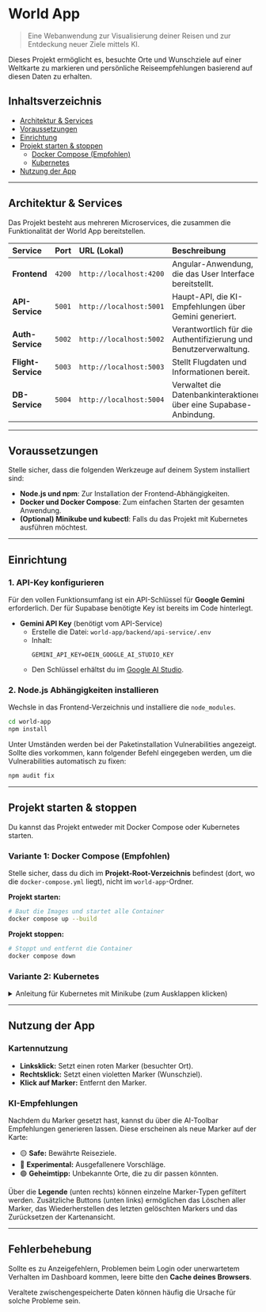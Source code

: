 # World App

> Eine Webanwendung zur Visualisierung deiner Reisen und zur Entdeckung neuer Ziele mittels KI.

Dieses Projekt ermöglicht es, besuchte Orte und Wunschziele auf einer Weltkarte zu markieren und persönliche Reiseempfehlungen basierend auf diesen Daten zu erhalten.

## Inhaltsverzeichnis

- [Architektur & Services](#architektur--services)
- [Voraussetzungen](#voraussetzungen)
- [Einrichtung](#einrichtung)
- [Projekt starten & stoppen](#projekt-starten--stoppen)
  - [Docker Compose (Empfohlen)](#variante-1-docker-compose-empfohlen)
  - [Kubernetes](#variante-2-kubernetes)
- [Nutzung der App](#nutzung-der-app)

---

## Architektur & Services

Das Projekt besteht aus mehreren Microservices, die zusammen die Funktionalität der World App bereitstellen.

| Service        | Port      | URL (Lokal)                 | Beschreibung                                                                                              |
| :------------- | :-------- | :-------------------------- | :-------------------------------------------------------------------------------------------------------- |
| **Frontend**   | `4200`    | `http://localhost:4200`     | Angular-Anwendung, die das User Interface bereitstellt.                                                   |
| **API-Service**| `5001`    | `http://localhost:5001`     | Haupt-API, die KI-Empfehlungen über Gemini generiert.                                                     |
| **Auth-Service**| `5002`    | `http://localhost:5002`     | Verantwortlich für die Authentifizierung und Benutzerverwaltung.                                          |
| **Flight-Service**| `5003` | `http://localhost:5003`     | Stellt Flugdaten und Informationen bereit.                                                                |
| **DB-Service** | `5004`    | `http://localhost:5004`     | Verwaltet die Datenbankinteraktionen über eine Supabase-Anbindung.                                        |

---

## Voraussetzungen

Stelle sicher, dass die folgenden Werkzeuge auf deinem System installiert sind:

- **Node.js und npm**: Zur Installation der Frontend-Abhängigkeiten.
- **Docker und Docker Compose**: Zum einfachen Starten der gesamten Anwendung.
- **(Optional) Minikube und kubectl**: Falls du das Projekt mit Kubernetes ausführen möchtest.

---

## Einrichtung

### 1. API-Key konfigurieren

Für den vollen Funktionsumfang ist ein API-Schlüssel für **Google Gemini** erforderlich. Der für Supabase benötigte Key ist bereits im Code hinterlegt.

-   **Gemini API Key** (benötigt vom API-Service)
    -   Erstelle die Datei: `world-app/backend/api-service/.env`
    -   Inhalt:
        ```
        GEMINI_API_KEY=DEIN_GOOGLE_AI_STUDIO_KEY
        ```
    -   Den Schlüssel erhältst du im [Google AI Studio](https://aistudio.google.com/app/apikey).

### 2. Node.js Abhängigkeiten installieren

Wechsle in das Frontend-Verzeichnis und installiere die `node_modules`.

```bash
cd world-app
npm install
```

Unter Umständen werden bei der Paketinstallation Vulnerabilities angezeigt. Sollte dies vorkommen, kann folgender Befehl eingegeben werden, um die Vulnerabilities automatisch zu fixen:

```bash
npm audit fix
```

---

## Projekt starten & stoppen

Du kannst das Projekt entweder mit Docker Compose oder Kubernetes starten.

### Variante 1: Docker Compose (Empfohlen)

Stelle sicher, dass du dich im **Projekt-Root-Verzeichnis** befindest (dort, wo die `docker-compose.yml` liegt), nicht im `world-app`-Ordner.

**Projekt starten:**
```bash
# Baut die Images und startet alle Container
docker compose up --build
```

**Projekt stoppen:**
```bash
# Stoppt und entfernt die Container
docker compose down
```

### Variante 2: Kubernetes

<details>
<summary>Anleitung für Kubernetes mit Minikube (zum Ausklappen klicken)</summary>

> **Hinweis:** Nutze entweder Docker Compose oder Kubernetes, da beide dieselben Ports verwenden, was zu Konflikten führen kann.

**1. Minikube starten**
```bash
minikube start
```

**2. Docker-Umgebung des Clusters aktivieren**
Damit die gebauten Images direkt im Cluster verfügbar sind:
```bash
eval $(minikube docker-env)
```

**3. Container-Images bauen**
Führe diese Befehle im **Projekt-Root** aus:
```bash
docker build -t api-service:latest world-app/backend/api-service
docker build -t auth-service:latest world-app/backend/auth-service
docker build -t flight-service:latest world-app/backend/flight-service
docker build -t db-service:latest world-app/backend/db-service
docker build -t frontend:latest world-app
```

**4. Ressourcen im Cluster anlegen**
```bash
kubectl apply -f k8s/kubernetes.yaml
```

**5. Zugriff auf die App via Port-Forwarding**
Öffne für jeden der folgenden Befehle ein **separates Terminalfenster**:
```bash
kubectl port-forward service/frontend 4200:80
kubectl port-forward service/api-service 5001:5001
kubectl port-forward service/auth-service 5002:5002
kubectl port-forward service/flight-service 5003:5003
kubectl port-forward service/db-service 5004:5004
```
Anschließend ist das Frontend unter **[http://localhost:4200](http://localhost:4200)** erreichbar.

**6. Cluster aufräumen**
```bash
# Ressourcen löschen
kubectl delete -f k8s/kubernetes.yaml

# Minikube stoppen
minikube stop

# Docker-Umgebung deaktivieren
eval $(minikube docker-env -u)
```
</details>

---

## Nutzung der App

### Kartennutzung

-   **Linksklick:** Setzt einen roten Marker (besuchter Ort).
-   **Rechtsklick:** Setzt einen violetten Marker (Wunschziel).
-   **Klick auf Marker:** Entfernt den Marker.

### KI-Empfehlungen

Nachdem du Marker gesetzt hast, kannst du über die AI-Toolbar Empfehlungen generieren lassen. Diese erscheinen als neue Marker auf der Karte:

-   🟡 **Safe:** Bewährte Reiseziele.
-   🔵 **Experimental:** Ausgefallenere Vorschläge.
-   🟢 **Geheimtipp:** Unbekannte Orte, die zu dir passen könnten.

Über die **Legende** (unten rechts) können einzelne Marker-Typen gefiltert werden.
Zusätzliche Buttons (unten links) ermöglichen das Löschen aller Marker, das Wiederherstellen des letzten gelöschten Markers und das Zurücksetzen der Kartenansicht.

---

## Fehlerbehebung

Sollte es zu Anzeigefehlern, Problemen beim Login oder unerwartetem Verhalten im Dashboard kommen, leere bitte den **Cache deines Browsers**.

Veraltete zwischengespeicherte Daten können häufig die Ursache für solche Probleme sein.

